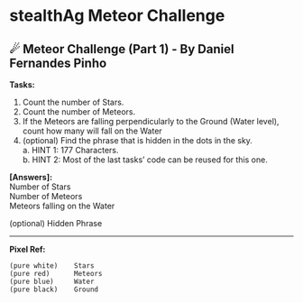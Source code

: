 # stealthAg Meteor Challenge

## ☄ Meteor Challenge (Part 1) - By Daniel Fernandes Pinho

**Tasks:**

1. Count the number of Stars.
2. Count the number of Meteors.
3. If the Meteors are falling perpendicularly to the Ground (Water level), count how many will fall on the Water
4. (optional) Find the phrase that is hidden in the dots in the sky.<br>
  a. HINT 1: 177 Characters.<br>
  b. HINT 2: Most of the last tasks’ code can be reused for this one.
  
  **[Answers]:**<br>
Number of Stars<br>
Number of Meteors<br>
Meteors falling on the Water<br>

(optional) Hidden Phrase

---
**Pixel Ref:**

    (pure white)    Stars
    (pure red)      Meteors
    (pure blue)     Water
    (pure black)    Ground
    
    
